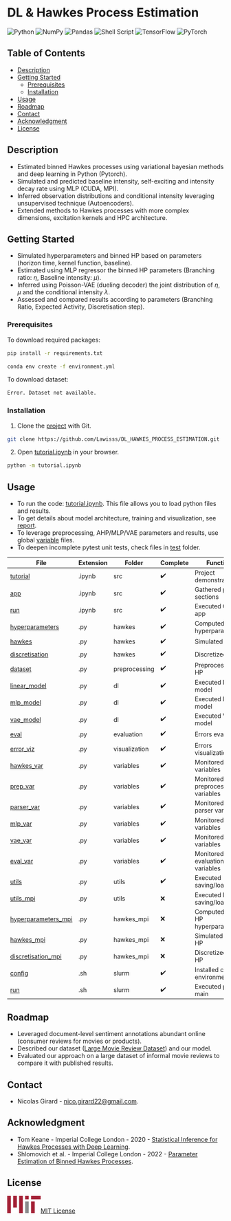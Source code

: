 # DL & Hawkes Process Estimation

![Python](https://img.shields.io/badge/python-3670A0?style=for-the-badge&logo=python&logoColor=ffdd54) ![NumPy](https://img.shields.io/badge/numpy-%23013243.svg?style=for-the-badge&logo=numpy&logoColor=white) ![Pandas](https://img.shields.io/badge/pandas-%23150458.svg?style=for-the-badge&logo=pandas&logoColor=white) ![Shell Script](https://img.shields.io/badge/shell_script-%23121011.svg?style=for-the-badge&logo=gnu-bash&logoColor=white) ![TensorFlow](https://img.shields.io/badge/TensorFlow-%23FF6F00.svg?style=for-the-badge&logo=TensorFlow&logoColor=white) ![PyTorch](https://img.shields.io/badge/PyTorch-%23EE4C2C.svg?style=for-the-badge&logo=PyTorch&logoColor=white)

<!--- Results illustration here --->

## Table of Contents

- [Description](#description)
- [Getting Started](#getting-started)
  - [Prerequisites](#prerequisites)
  - [Installation](#installation)
- [Usage](#usage)
- [Roadmap](#roadmap)
- [Contact](#contact)
- [Acknowledgment](#acknowledgment)
- [License](#license)

## Description

- Estimated binned Hawkes processes using variational bayesian methods and deep learning in Python (Pytorch).
- Simulated and predicted baseline intensity, self-exciting and intensity decay rate using MLP (CUDA, MPI).
- Inferred observation distributions and conditional intensity leveraging unsupervised technique (Autoencoders).
- Extended methods to Hawkes processes with more complex dimensions, excitation kernels and HPC architecture.

<!--- Project features here --->

## Getting Started

- Simulated hyperparameters and binned HP based on parameters (horizon time, kernel function, baseline).
- Estimated using MLP regressor the binned HP parameters (Branching ratio: $\eta$, Baseline intensity: $\mu$).
- Inferred using Poisson-VAE (dueling decoder) the joint distribution of ${{\eta,\mu}}$ and the conditional intensity $\lambda$.
- Assessed and compared results according to parameters (Branching Ratio, Expected Activity, Discretisation step).

### Prerequisites

To download required packages:

```sh
pip install -r requirements.txt
```

```sh
conda env create -f environment.yml
```

To download dataset:

```sh
Error. Dataset not available.
```

### Installation

1. Clone the [project](https://github.com/Lawisss/DL_HAWKES_PROCESS_ESTIMATION) with Git.

```sh
git clone https://github.com/Lawisss/DL_HAWKES_PROCESS_ESTIMATION.git
```

2. Open [tutorial.ipynb](https://github.com/Lawisss/DL_HAWKES_PROCESS_ESTIMATION/blob/main/src/tutorial.ipynb) in your browser.

```sh
python -m tutorial.ipynb
```

## Usage

- To run the code: [tutorial.ipynb](https://github.com/Lawisss/DL_HAWKES_PROCESS_ESTIMATION/blob/main/src/tutorial.ipynb). This file allows you to load python files and results.
- To get details about model architecture, training and visualization, see [report](https://github.com/Lawisss/DL_HAWKES_PROCESS_ESTIMATION/blob/main/report/report.pdf).
- To leverage preprocessing, AHP/MLP/VAE parameters and results, use global [variable](https://github.com/Lawisss/DL_HAWKES_PROCESS_ESTIMATION/tree/main/src/variables) files.
- To deepen incomplete pytest unit tests, check files in [test](https://github.com/Lawisss/DL_HAWKES_PROCESS_ESTIMATION/tree/main/test) folder.

|                                         File                                                                       |               Extension               |               Folder                  |               Complete                |               Function                |
| ------------------------------------------------------------------------------------------------------------------ | ------------------------------------- | ------------------------------------- | ------------------------------------- | ------------------------------------- |
| [tutorial](https://github.com/Lawisss/DL_HAWKES_PROCESS_ESTIMATION/blob/main/src/tutorial.ipynb)     | .ipynb                                   | src                        | ✔️                                   | Project demonstration
| [app](https://github.com/Lawisss/DL_HAWKES_PROCESS_ESTIMATION/blob/main/src/app.py)     | .ipynb                                   | src                        | ✔️                                   | Gathered project sections
| [run](https://github.com/Lawisss/DL_HAWKES_PROCESS_ESTIMATION/blob/main/src/run.py)     | .ipynb                                   | src                        | ✔️                                   | Executed CLI app
| [hyperparameters](https://github.com/Lawisss/DL_HAWKES_PROCESS_ESTIMATION/blob/main/src/hawkes/hyperparameters.py)     | .py                                   | hawkes                        | ✔️                                   | Computed HP hyperparameters
| [hawkes](https://github.com/Lawisss/DL_HAWKES_PROCESS_ESTIMATION/blob/main/src/hawkes/simulation.py)   | .py                                   | hawkes                          | ✔️                                   | Simulated HP
| [discretisation](https://github.com/Lawisss/DL_HAWKES_PROCESS_ESTIMATION/blob/main/src/hawkes/discretisation.py)                     | .py                                   | hawkes                           | ✔️                                   | Discretized HP                       |
| [dataset](https://github.com/Lawisss/DL_HAWKES_PROCESS_ESTIMATION/blob/main/src/preprocessing/dataset.py)     | .py                                   | preprocessing               | ✔️                                   | Preprocessed HP
| [linear_model](https://github.com/Lawisss/DL_HAWKES_PROCESS_ESTIMATION/blob/main/src/dl/linear_model.py)    | .py                                   | dl                        | ✔️                                   | Executed Linear model               |
| [mlp_model](https://github.com/Lawisss/DL_HAWKES_PROCESS_ESTIMATION/blob/main/src/dl/mlp_model.py)       | .py                                   | dl                         | ✔️                                   | Executed MLP model                |
| [vae_model](https://github.com/Lawisss/DL_HAWKES_PROCESS_ESTIMATION/blob/main/src/dl/vae_model.py)    | .py                                   | dl                        | ✔️                                   | Executed VAE model               |
[eval](https://github.com/Lawisss/DL_HAWKES_PROCESS_ESTIMATION/blob/main/src/visualization/eval.py)   | .py                                   | evaluation                     | ✔️                                   | Errors evaluation
[error_viz](https://github.com/Lawisss/DL_HAWKES_PROCESS_ESTIMATION/blob/main/src/visualization/error_viz.py)   | .py                                   | visualization                     | ✔️                                   | Errors visualization
| [hawkes_var](https://github.com/Lawisss/DL_HAWKES_PROCESS_ESTIMATION/blob/main/src/variables/hawkes_var.py)     | .py                                 | variables                           | ✔️                                   | Monitored HP variables          |
| [prep_var](https://github.com/Lawisss/DL_HAWKES_PROCESS_ESTIMATION/blob/main/src/variables/prep_var.py)     | .py                                   | variables                     | ✔️                                   | Monitored preprocessing variables   |
[parser_var](https://github.com/Lawisss/DL_HAWKES_PROCESS_ESTIMATION/blob/main/src/variables/parse_var.py)   | .py                                   | variables                     | ✔️                                   | Monitored parser variables |
| [mlp_var](https://github.com/Lawisss/DL_HAWKES_PROCESS_ESTIMATION/blob/main/src/variables/mlp_var.py)   | .py                                   | variables                        | ✔️                                   | Monitored MLP variables                   |
[vae_var](https://github.com/Lawisss/DL_HAWKES_PROCESS_ESTIMATION/blob/main/src/variables/vae_var.py)   | .py                                   | variables                        | ✔️                                   | Monitored VAE variables                   |
[eval_var](https://github.com/Lawisss/DL_HAWKES_PROCESS_ESTIMATION/blob/main/src/variables/eval_var.py)   | .py                                   | variables                     | ✔️                                   | Monitored evaluation variables               |
[utils](https://github.com/Lawisss/DL_HAWKES_PROCESS_ESTIMATION/blob/main/src/utils/utils.py)   | .py                                   | utils                        | ✔️                                   | Executed saving/loading                  |
[utils_mpi](https://github.com/Lawisss/DL_HAWKES_PROCESS_ESTIMATION/blob/main/src/utils/utils_mpi.py)   | .py                                   | utils                        | ❌                                  | Executed MPI saving/loading                   |
[hyperparameters_mpi](https://github.com/Lawisss/DL_HAWKES_PROCESS_ESTIMATION/blob/main/src/hawkes_mpi/hyperparameters_mpi.py)   | .py                                   | hawkes_mpi                      | ❌                                   | Computed MPI HP hyperparameters       |
[hawkes_mpi](https://github.com/Lawisss/DL_HAWKES_PROCESS_ESTIMATION/blob/main/src/hawkes_mpi/simulation_mpi.py)   | .py                                   | hawkes_mpi                      | ❌                                   | Simulated MPI HP                   |
[discretisation_mpi](https://github.com/Lawisss/DL_HAWKES_PROCESS_ESTIMATION/blob/main/src/hawkes_mpi/discretisation_mpi.py)   | .py                                   | hawkes_mpi                       | ❌                                   | Discretized MPI HP                   |
[config](https://github.com/Lawisss/DL_HAWKES_PROCESS_ESTIMATION/blob/main/src/slurm/script/config.sh)   | .sh                                   | slurm                        | ✔️                                   | Installed conda environment
[run](https://github.com/Lawisss/DL_HAWKES_PROCESS_ESTIMATION/blob/main/src/slurm/script/run.sh)   | .sh                                   | slurm                        | ✔️                                   | Executed project main

## Roadmap

- Leveraged document-level sentiment annotations abundant online (consumer reviews for movies or products).
- Described our dataset ([Large Movie Review Dataset](https://ai.stanford.edu/~amaas/data/sentiment/)) and our model.
- Evaluated our approach on a large dataset of informal movie reviews to compare it with published results.

## Contact

- Nicolas Girard - nico.girard22@gmail.com.

## Acknowledgment

- Tom Keane - Imperial College London - 2020 - [Statistical Inference for Hawkes Processes with Deep Learning](https://tom-keane.github.io/project_1.pdf).
- Shlomovich et al. - Imperial College London - 2022 - [Parameter Estimation of Binned Hawkes Processes](https://www.tandfonline.com/doi/full/10.1080/10618600.2022.2050247).

## License

<a href="https://choosealicense.com/licenses/mit/"><img src="https://raw.githubusercontent.com/johnturner4004/readme-generator/master/src/components/assets/images/mit.svg" height=40 />MIT License</a>
